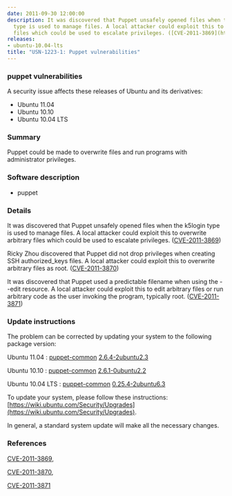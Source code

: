 ```yaml
---
date: 2011-09-30 12:00:00
description: It was discovered that Puppet unsafely opened files when the k5login
  type is used to manage files. A local attacker could exploit this to overwrite arbitrary
  files which could be used to escalate privileges. ([CVE-2011-3869](http://people.ubuntu.com/~ubuntu-security/cve/CVE-2011-3869))
releases:
- ubuntu-10.04-lts
title: "USN-1223-1: Puppet vulnerabilities"
---
```


### puppet vulnerabilities

A security issue affects these releases of Ubuntu and its derivatives:

* Ubuntu 11.04
* Ubuntu 10.10
* Ubuntu 10.04 LTS

### Summary

Puppet could be made to overwrite files and run programs with administrator privileges.

### Software description

* puppet 

### Details

It was discovered that Puppet unsafely opened files when the k5login type is used to manage files. A local attacker could exploit this to overwrite arbitrary files which could be used to escalate privileges. ([CVE-2011-3869](http://people.ubuntu.com/~ubuntu-security/cve/CVE-2011-3869))

Ricky Zhou discovered that Puppet did not drop privileges when creating SSH authorized_keys files. A local attacker could exploit this to overwrite arbitrary files as root. ([CVE-2011-3870](http://people.ubuntu.com/~ubuntu-security/cve/CVE-2011-3870))

It was discovered that Puppet used a predictable filename when using the --edit resource. A local attacker could exploit this to edit arbitrary files or run arbitrary code as the user invoking the program, typically root. ([CVE-2011-3871](http://people.ubuntu.com/~ubuntu-security/cve/CVE-2011-3871)) 

### Update instructions

The problem can be corrected by updating your system to the following package version:

Ubuntu 11.04
 : [puppet-common](https://launchpad.net/ubuntu/+source/puppet) <span> [2.6.4-2ubuntu2.3](https://launchpad.net/ubuntu/+source/puppet/2.6.4-2ubuntu2.3) </span> 

Ubuntu 10.10
 : [puppet-common](https://launchpad.net/ubuntu/+source/puppet) <span> [2.6.1-0ubuntu2.2](https://launchpad.net/ubuntu/+source/puppet/2.6.1-0ubuntu2.2) </span> 

Ubuntu 10.04 LTS
 : [puppet-common](https://launchpad.net/ubuntu/+source/puppet) <span> [0.25.4-2ubuntu6.3](https://launchpad.net/ubuntu/+source/puppet/0.25.4-2ubuntu6.3) </span> 

To update your system, please follow these instructions: [https://wiki.ubuntu.com/Security/Upgrades](https://wiki.ubuntu.com/Security/Upgrades).

In general, a standard system update will make all the necessary changes. 

### References

 [CVE-2011-3869](http://people.ubuntu.com/~ubuntu-security/cve/CVE-2011-3869), 

 [CVE-2011-3870](http://people.ubuntu.com/~ubuntu-security/cve/CVE-2011-3870), 

 [CVE-2011-3871](http://people.ubuntu.com/~ubuntu-security/cve/CVE-2011-3871)
